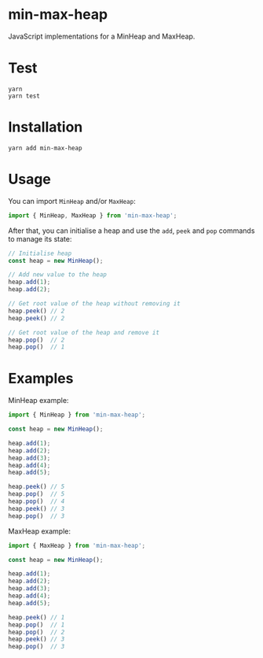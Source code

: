 # min-max-heap

JavaScript implementations for a MinHeap and MaxHeap.

# Test

```
yarn
yarn test
```

# Installation

```
yarn add min-max-heap
```

# Usage

You can import `MinHeap` and/or `MaxHeap`:
```javascript
import { MinHeap, MaxHeap } from 'min-max-heap';
```

After that, you can initialise a heap and use the `add`, `peek` and `pop` commands to manage its state:

```javascript
// Initialise heap
const heap = new MinHeap();

// Add new value to the heap
heap.add(1);                
heap.add(2);

// Get root value of the heap without removing it
heap.peek() // 2
heap.peek() // 2

// Get root value of the heap and remove it
heap.pop()  // 2
heap.pop()  // 1
```

# Examples

MinHeap example:

```javascript
import { MinHeap } from 'min-max-heap';

const heap = new MinHeap();

heap.add(1);
heap.add(2);
heap.add(3);
heap.add(4);
heap.add(5);

heap.peek() // 5
heap.pop()  // 5
heap.pop()  // 4
heap.peek() // 3
heap.pop()  // 3
```

MaxHeap example:

```javascript
import { MaxHeap } from 'min-max-heap';

const heap = new MinHeap();

heap.add(1);
heap.add(2);
heap.add(3);
heap.add(4);
heap.add(5);

heap.peek() // 1
heap.pop()  // 1
heap.pop()  // 2
heap.peek() // 3
heap.pop()  // 3
```
